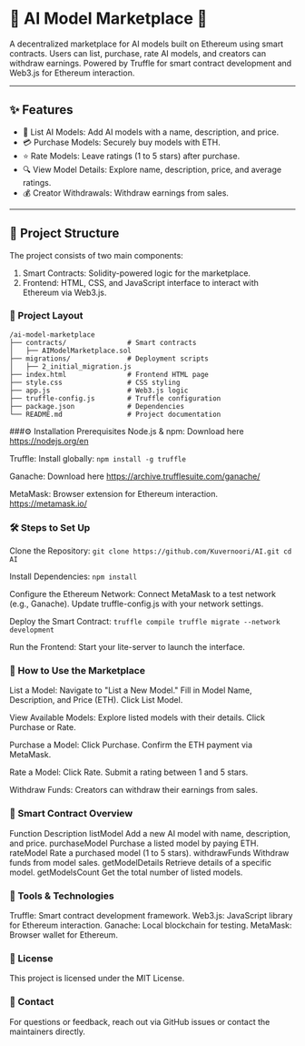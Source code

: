 # 🛒 AI Model Marketplace 🚀

A decentralized marketplace for AI models built on Ethereum using smart contracts. Users can list, purchase, rate AI models, and creators can withdraw earnings. Powered by Truffle for smart contract development and Web3.js for Ethereum interaction.

---

## ✨ Features

- 📝 List AI Models: Add AI models with a name, description, and price.
- 💳 Purchase Models: Securely buy models with ETH.
- ⭐️ Rate Models: Leave ratings (1 to 5 stars) after purchase.
- 🔍 View Model Details: Explore name, description, price, and average ratings.
- 💰 Creator Withdrawals: Withdraw earnings from sales.

---

## 📂 Project Structure

The project consists of two main components:

1. Smart Contracts: Solidity-powered logic for the marketplace.
2. Frontend: HTML, CSS, and JavaScript interface to interact with Ethereum via Web3.js.

### 📁 Project Layout

```plaintext
/ai-model-marketplace
├── contracts/               # Smart contracts
│   ├── AIModelMarketplace.sol
├── migrations/              # Deployment scripts
│   ├── 2_initial_migration.js
├── index.html               # Frontend HTML page
├── style.css                # CSS styling
├── app.js                   # Web3.js logic
├── truffle-config.js        # Truffle configuration
├── package.json             # Dependencies
└── README.md                # Project documentation
```
###⚙️ Installation Prerequisites
Node.js & npm: 
Download here https://nodejs.org/en

Truffle: Install globally:
```npm install -g truffle```

Ganache: 
Download here https://archive.trufflesuite.com/ganache/

MetaMask: 
Browser extension for Ethereum interaction.
https://metamask.io/

### 🛠️ Steps to Set Up
Clone the Repository:
`git clone https://github.com/Kuvernoori/AI.git
cd AI`

Install Dependencies:
`npm install`

Configure the Ethereum Network:
Connect MetaMask to a test network (e.g., Ganache).
Update truffle-config.js with your network settings.

Deploy the Smart Contract:
`truffle compile
truffle migrate --network development`

Run the Frontend:
Start your lite-server to launch the interface.
### 🌟 How to Use the Marketplace

List a Model:
Navigate to "List a New Model."
Fill in Model Name, Description, and Price (ETH).
Click List Model.

View Available Models:
Explore listed models with their details.
Click Purchase or Rate.

Purchase a Model:
Click Purchase.
Confirm the ETH payment via MetaMask.

Rate a Model:
Click Rate.
Submit a rating between 1 and 5 stars.

Withdraw Funds:
Creators can withdraw their earnings from sales.

### 📜 Smart Contract Overview
Function	Description
listModel	Add a new AI model with name, description, and price.
purchaseModel	Purchase a listed model by paying ETH.
rateModel	Rate a purchased model (1 to 5 stars).
withdrawFunds	Withdraw funds from model sales.
getModelDetails	Retrieve details of a specific model.
getModelsCount	Get the total number of listed models.

### 🧰 Tools & Technologies
Truffle: Smart contract development framework.
Web3.js: JavaScript library for Ethereum interaction.
Ganache: Local blockchain for testing.
MetaMask: Browser wallet for Ethereum.

### 📄 License
This project is licensed under the MIT License.

### 📧 Contact
For questions or feedback, reach out via GitHub issues or contact the maintainers directly.
